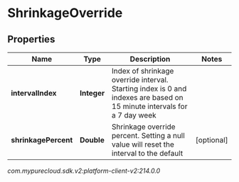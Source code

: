 # ShrinkageOverride


## Properties

| Name | Type | Description | Notes |
| ------------ | ------------- | ------------- | ------------- |
| **intervalIndex** | **Integer** | Index of shrinkage override interval. Starting index is 0 and indexes are based on 15 minute intervals for a 7 day week |  |
| **shrinkagePercent** | **Double** | Shrinkage override percent. Setting a null value will reset the interval to the default |  [optional] |




_com.mypurecloud.sdk.v2:platform-client-v2:214.0.0_
